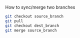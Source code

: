 How to sync/merge two branches

````sh
git checkout source_branch
git pull
git checkout dest_branch
git merge source_branch
````